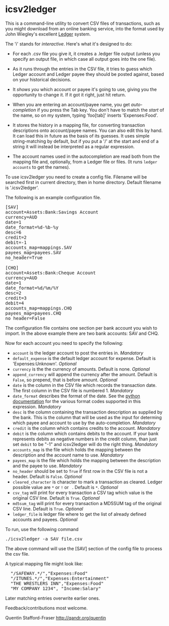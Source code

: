 icsv2ledger
===========

This is a command-line utility to convert CSV files of transactions, such as you might download from an online banking service, into the format used by John Wiegley's excellent [Ledger](http://ledger-cli.org) system.

The 'i' stands for _interactive_. Here's what it's designed to do:

* For each .csv file you give it, it creates a .ledger file output (unless you specify an output file, in which case all output goes into the one file).

* As it runs through the entries in the CSV file, it tries to guess which Ledger account and Ledger payee they should be posted against, based on your historical decisions.

* It _shows you_ which account or payee it's going to use, giving you the opportunity to change it.  If it got it right, just hit return.

* When you are entering an account/payee name, you get _auto-completion_ if you press the Tab key.  You don't have to match the _start_ of the name, so on my system, typing 'foo[tab]' inserts 'Expenses:Food'.

* It stores the history in a mapping file, for converting transaction descriptions onto account/payee names. You can also edit this by hand. It can load this in future as the basis of its guesses.  It uses simple string-matching by default, but if you put a '/' at the start and end of a string it will instead be interpreted as a regular expression.

* The account names used in the autocompletion are read both from the mapping file and, optionally, from a Ledger file or files. (It runs `ledger accounts` to get the names).

To use icsv2ledger you need to create a config file.
Filename will be searched first in current directory, then in home directory. Default filename is '.icsv2ledger'.

The following is an example configuration file.

<pre>
[SAV]
account=Assets:Bank:Savings Account
currency=AUD
date=1
date_format=%d-%b-%y
desc=6
credit=2
debit=-1
accounts_map=mappings.SAV
payees_map=payees.SAV
no_header=True

[CHQ]
account=Assets:Bank:Cheque Account
currency=AUD
date=1
date_format=%d/%m/%Y
desc=2
credit=3
debit=4
accounts_map=mappings.CHQ
payees_map=payees.CHQ
no_header=False
</pre>

The configuration file contains one section per bank account you wish to import.
In the above example there are two bank accounts: SAV and CHQ.

Now for each account you need to specify the following:

* `account` is the ledger account to post the entries in. _Mandatory_
* `default_expense` is the default ledger account for expense. Default
  is 'Expenses:Unknown'. _Optional_
* `currency` is the the currency of amounts. Default is none. _Optional_
* `append_currency` will append the currency after the amount. Default
  is `False`, so prepend, that is before amount. _Optional_
* `date` is the column in the CSV file which records the transaction date.
  The first column in the CSV file is numbered 1. _Mandatory_
* `date_format` describes the format of the date.
  See the [python documentation](http://docs.python.org/library/datetime.html#strftime-strptime-behavior) for the various format codes supported in this expression. _Mandatory_
* `desc` is the column containing the transaction description as supplied by the bank.
  This is the column that will be used as the input for determing which payee and account to use by the auto-completion. _Mandatory_
* `credit` is the column which contains credits to the account. _Mandatory_
* `debit` is the column which contains debits to the account.
  If your bank represents debits as negative numbers in the credit
  column, than just set `debit` to be "-1" and icsv2ledger will do the right thing. _Mandatory_
* `accounts_map` is the file which holds the mapping between the description and the account name to use. _Mandatory_
* `payees_map` is the file which holds the mapping between the description and the payee to use. _Mandatory_
* `no_header` should be set to `True` if first row in the CSV file is not a header. Default is `False`. _Optional_
* `cleared_character` is character to mark a transaction as cleared.
  Ledger possible value are `*` or `!` or ` `. Default is `*`. _Optional_
* `csv_tag` will print for every transaction a CSV tag which value is the original CSV line. Default is `True`. _Optional_
* `md5sum_tag` will print for every transaction a MD5SUM tag of the original CSV line. Default is `True`. _Optional_
* `ledger_file` is ledger file where to get the list of already defined accounts and payees. _Optional_

To run, use the following command

<pre>
./icsv2ledger -a SAV file.csv
</pre>

The above command will use the [SAV] section of the config file to process the csv file.

A typical mapping file might look like:

<pre>
  "/SAFEWAY.*/","Expenses:Food"
  "/ITUNES.*/","Expenses:Entertainment"
  "THE WRESTLERS INN","Expenses:Food"
  "MY COMPANY 1234", "Income:Salary"
</pre>

Later matching entries overwrite earlier ones.

Feedback/contributions most welcome.

Quentin Stafford-Fraser
http://qandr.org/quentin
